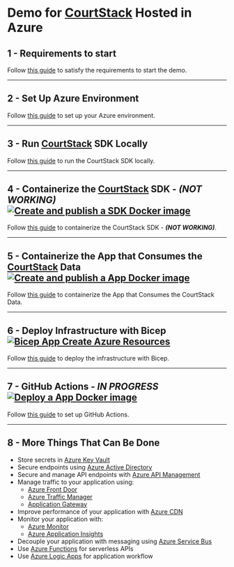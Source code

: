 # Demo for [CourtStack](https://courtstack.org) Hosted in Azure

## 1 - Requirements to start

Follow [this guide](ReadMeResources/Requirements.md) to satisfy the requirements to start the demo.

---

## 2 - Set Up Azure Environment

Follow [this guide](ReadMeResources/SetUpAzure.md) to set up your Azure environment.

---

## 3 - Run [CourtStack](https://courtstack.org) SDK Locally

Follow [this guide](ReadMeResources/RunSDK.md) to run the CourtStack SDK locally.

---

## 4 - Containerize the [CourtStack](https://courtstack.org) SDK - _**(NOT WORKING)**_ [![Create and publish a SDK Docker image](https://github.com/glensouza/courtstack-in-azure-demo/actions/workflows/sdk-docker-image.yml/badge.svg)](https://github.com/glensouza/courtstack-in-azure-demo/actions/workflows/sdk-docker-image.yml)

Follow [this guide](ReadMeResources/ContainerizeSDK.md) to containerize the CourtStack SDK - _**(NOT WORKING)**_.

---

## 5 - Containerize the App that Consumes the [CourtStack](https://courtstack.org) Data [![Create and publish a App Docker image](https://github.com/glensouza/courtstack-in-azure-demo/actions/workflows/app-docker-image.yml/badge.svg)](https://github.com/glensouza/courtstack-in-azure-demo/actions/workflows/app-docker-image.yml)

Follow [this guide](ReadMeResources/ContainerizeApp.md) to containerize the App that Consumes the CourtStack Data.

---

## 6 - Deploy Infrastructure with Bicep [![Bicep App Create Azure Resources](https://github.com/glensouza/courtstack-in-azure-demo/actions/workflows/app-bicep.yml/badge.svg)](https://github.com/glensouza/courtstack-in-azure-demo/actions/workflows/app-bicep.yml)

Follow [this guide](ReadMeResources/DeployBicep.md) to deploy the infrastructure with Bicep.

---

## 7 - GitHub Actions - _**IN PROGRESS**_ [![Deploy a App Docker image](https://github.com/glensouza/courtstack-in-azure-demo/actions/workflows/deploy-app.yml/badge.svg)](https://github.com/glensouza/courtstack-in-azure-demo/actions/workflows/deploy-app.yml)

Follow [this guide](ReadMeResources/GitHubActions.md) to set up GitHub Actions.

---

## 8 - More Things That Can Be Done

* Store secrets in [Azure Key Vault](https://learn.microsoft.com/en-us/azure/key-vault/general/basic-concepts)
* Secure endpoints using [Azure Active Directory](https://docs.microsoft.com/en-us/azure/active-directory)
* Secure and manage API endpoints with [Azure API Management](https://docs.microsoft.com/en-us/azure/api-management)
* Manage traffic to your application using:
  * [Azure Front Door](https://docs.microsoft.com/en-us/azure/frontdoor/front-door-overview)
  * [Azure Traffic Manager](https://docs.microsoft.com/en-us/azure/traffic-manager/traffic-manager-overview)
  * [Application Gateway](https://docs.microsoft.com/en-us/azure/application-gateway/overview)
* Improve performance of your application with [Azure CDN](https://docs.microsoft.com/en-us/azure/cdn/cdn-overview)
* Monitor your application with:
  * [Azure Monitor](https://docs.microsoft.com/en-us/azure/azure-monitor/overview)
  * [Azure Application Insights](https://docs.microsoft.com/en-us/azure/azure-monitor/app/app-insights-overview)
* Decouple your application with messaging using [Azure Service Bus](https://docs.microsoft.com/en-us/azure/service-bus-messaging/service-bus-messaging-overview)
* Use [Azure Functions](https://docs.microsoft.com/en-us/azure/azure-functions/functions-overview) for serverless APIs
* Use [Azure Logic Apps](https://docs.microsoft.com/en-us/azure/logic-apps/logic-apps-overview) for application workflow
